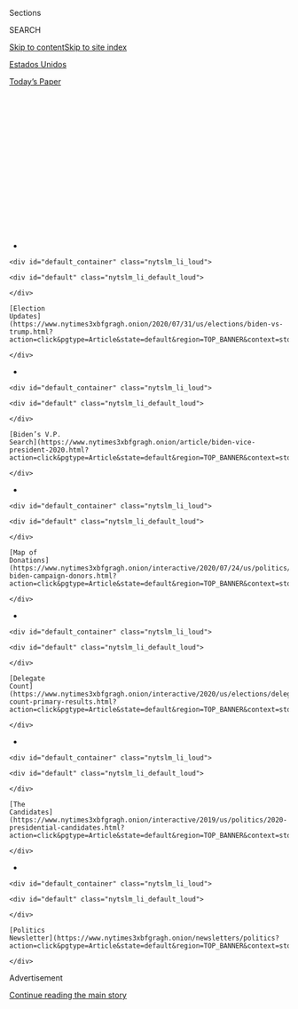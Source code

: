 <div id="app">

<div>

<div>

<div>

<div class="NYTAppHideMasthead css-1q2w90k e1suatyy0">

<div class="section css-ui9rw0 e1suatyy2">

<div class="css-eph4ug er09x8g0">

<div class="css-6n7j50">

</div>

<span class="css-1dv1kvn">Sections</span>

<div class="css-10488qs">

<span class="css-1dv1kvn">SEARCH</span>

</div>

[Skip to content](#site-content)[Skip to site index](#site-index)

</div>

<div id="masthead-section-label" class="css-1wr3we4 eaxe0e00">

[Estados
Unidos](https://www.nytimes3xbfgragh.onion/es/section/estados-unidos)

</div>

<div class="css-10698na e1huz5gh0">

</div>

</div>

<div id="masthead-bar-one" class="section hasLinks css-15hmgas e1csuq9d3">

<div class="css-uqyvli e1csuq9d0">

</div>

<div class="css-1uqjmks e1csuq9d1">

</div>

<div class="css-9e9ivx">

[](https://myaccount.nytimes3xbfgragh.onion/auth/login?response_type=cookie&client_id=vi)

</div>

<div class="css-1bvtpon e1csuq9d2">

[Today’s
Paper](https://www.nytimes3xbfgragh.onion/section/todayspaper)

</div>

</div>

</div>

</div>

<div data-aria-hidden="false">

<div id="site-content" data-role="main">

<div>

<div class="css-1aor85t" style="opacity:0.000000001;z-index:-1;visibility:hidden">

<div class="css-1hqnpie">

<div class="css-epjblv">

<span class="css-17xtcya">[Estados
Unidos](/es/section/estados-unidos)</span><span class="css-x15j1o">|</span><span class="css-fwqvlz">Joe
Biden busca vicepresidenta y ellas son las 12
candidatas</span>

</div>

<div class="css-k008qs">

<div class="css-1iwv8en">

<span class="css-18z7m18"></span>

<div>

</div>

</div>

<span class="css-1n6z4y">https://nyti.ms/3jWldcy</span>

<div class="css-1705lsu">

<div class="css-4xjgmj">

<div class="css-4skfbu" data-role="toolbar" data-aria-label="Social Media Share buttons, Save button, and Comments Panel with current comment count" data-testid="share-tools">

  - 
  - 
  - 
  - 
    
    <div class="css-6n7j50">
    
    </div>

  - 
  - 

</div>

</div>

</div>

</div>

</div>

</div>

<div id="NYT_TOP_BANNER_REGION" class="css-13pd83m">

<div>

<div id="styln-elections-notifications-menu" class="section interactive-content interactive-size-medium css-1edisqu">

<div class="css-17ih8de interactive-body">

<div class="nytslm_innerContainer" data-aria-live="polite">

<div class="nytslm_title">

</div>

  - 
    
    <div id="default_container" class="nytslm_li_loud">
    
    <div id="default" class="nytslm_li_default_loud">
    
    </div>
    
    [Election
    Updates](https://www.nytimes3xbfgragh.onion/2020/07/31/us/elections/biden-vs-trump.html?action=click&pgtype=Article&state=default&region=TOP_BANNER&context=storylines_menu)
    
    </div>

  - 
    
    <div id="default_container" class="nytslm_li_loud">
    
    <div id="default" class="nytslm_li_default_loud">
    
    </div>
    
    [Biden’s V.P.
    Search](https://www.nytimes3xbfgragh.onion/article/biden-vice-president-2020.html?action=click&pgtype=Article&state=default&region=TOP_BANNER&context=storylines_menu)
    
    </div>

  - 
    
    <div id="default_container" class="nytslm_li_loud">
    
    <div id="default" class="nytslm_li_default_loud">
    
    </div>
    
    [Map of
    Donations](https://www.nytimes3xbfgragh.onion/interactive/2020/07/24/us/politics/trump-biden-campaign-donors.html?action=click&pgtype=Article&state=default&region=TOP_BANNER&context=storylines_menu)
    
    </div>

  - 
    
    <div id="default_container" class="nytslm_li_loud">
    
    <div id="default" class="nytslm_li_default_loud">
    
    </div>
    
    [Delegate
    Count](https://www.nytimes3xbfgragh.onion/interactive/2020/us/elections/delegate-count-primary-results.html?action=click&pgtype=Article&state=default&region=TOP_BANNER&context=storylines_menu)
    
    </div>

  - 
    
    <div id="default_container" class="nytslm_li_loud">
    
    <div id="default" class="nytslm_li_default_loud">
    
    </div>
    
    [The
    Candidates](https://www.nytimes3xbfgragh.onion/interactive/2019/us/politics/2020-presidential-candidates.html?action=click&pgtype=Article&state=default&region=TOP_BANNER&context=storylines_menu)
    
    </div>

  - 
    
    <div id="default_container" class="nytslm_li_loud">
    
    <div id="default" class="nytslm_li_default_loud">
    
    </div>
    
    [Politics
    Newsletter](https://www.nytimes3xbfgragh.onion/newsletters/politics?action=click&pgtype=Article&state=default&region=TOP_BANNER&context=storylines_menu)
    
    </div>

</div>

</div>

</div>

</div>

</div>

<div id="top-wrapper" class="css-1sy8kpn">

<div id="top-slug" class="css-l9onyx">

Advertisement

</div>

[Continue reading the main
story](#after-top)

<div class="ad top-wrapper" style="text-align:center;height:100%;display:block;min-height:250px">

<div id="top" class="place-ad" data-position="top" data-size-key="top">

</div>

</div>

<div id="after-top">

</div>

</div>

<div>

<div id="sponsor-wrapper" class="css-1hyfx7x">

<div id="sponsor-slug" class="css-19vbshk">

Supported by

</div>

[Continue reading the main
story](#after-sponsor)

<div id="sponsor" class="ad sponsor-wrapper" style="text-align:center;height:100%;display:block">

</div>

<div id="after-sponsor">

</div>

</div>

<div class="css-186x18t">

Elecciones 2020

</div>

<div class="css-1vkm6nb ehdk2mb0">

# Joe Biden busca vicepresidenta y ellas son las 12 candidatas

</div>

Esta es la lista de mujeres que han sido consideradas como compañeras de
fórmula por la campaña del virtual candidato demócrata, Joe Biden. Este
análisis reúne las ventajas y desventajas de cada
una.

<div class="css-79elbk" data-testid="photoviewer-wrapper">

<div class="css-z3e15g" data-testid="photoviewer-wrapper-hidden">

</div>

<div class="css-1a48zt4 ehw59r15" data-testid="photoviewer-children">

![](https://static01.graylady3jvrrxbe.onion/images/2020/06/23/us/politics/oakImage-1592939437323/oakImage-1592939437323-articleLarge.jpg?quality=75&auto=webp&disable=upscale)

</div>

</div>

<div class="css-18e8msd">

<div class="css-vp77d3 epjyd6m0">

<div class="css-hus3qt ey68jwv0" data-aria-hidden="true">

[![Alexander
Burns](https://static01.graylady3jvrrxbe.onion/images/2018/09/25/multimedia/author-alexander-burns/author-alexander-burns-thumbLarge-v2.png
"Alexander Burns")](https://www.nytimes3xbfgragh.onion/by/alexander-burns)

</div>

<div class="css-1baulvz">

Por [<span class="css-1baulvz last-byline" itemprop="name">Alexander
Burns</span>](https://www.nytimes3xbfgragh.onion/by/alexander-burns)

</div>

</div>

  - 
    
    <div class="css-ld3wwf e16638kd2">
    
    29 de julio de
    2020
    
    </div>

  - 
    
    <div class="css-4xjgmj">
    
    <div class="css-d8bdto" data-role="toolbar" data-aria-label="Social Media Share buttons, Save button, and Comments Panel with current comment count" data-testid="share-tools">
    
      - 
      - 
      - 
      - 
        
        <div class="css-6n7j50">
        
        </div>
    
      - 
      - 
    
    </div>
    
    </div>

</div>

<div class="css-mdjrty">

[Read in
English](https://www.nytimes3xbfgragh.onion/article/biden-vice-president-2020.html "Read in English")

</div>

</div>

<div class="section meteredContent css-1r7ky0e" name="articleBody" itemprop="articleBody">

<div class="css-1fanzo5 StoryBodyCompanionColumn">

<div class="css-53u6y8">

[Regístrate para recibir nuestro
boletín](https://www.nytimes3xbfgragh.onion/newsletters/el-times) con
lo mejor de The New York Times.

-----

[Joe
Biden](https://www.nytimes3xbfgragh.onion/es/interactive/2020/espanol/estados-unidos/joe-biden-elecciones.html)
se acerca a su fecha límite del 1 de agosto —este sábado— para anunciar
una candidata a la vicepresidencia de Estados Unidos, pero en este
momento hay pocas expectativas de que se ceñirá a ese cronograma. Su
comité de búsqueda ha completado minuciosos informes de investigación
sobre varias candidatas y Biden dijo que tenía la intención de realizar
entrevistas personales con las contendientes más serias. Eso podría
llevar un tiempo, y Biden no es exactamente conocido por su rápido
proceso de toma de decisiones.

No hay una sensación particular de impaciencia dentro de la campaña de
Biden, o del Partido Demócrata en general, ya que el estado actual de la
carrera presidencial es muy favorable para Biden. Él y sus asesores no
ven la necesidad urgente de sacudir la carrera, y pocos demócratas lo
empujan a precipitarse hacia un anuncio vicepresidencial.

Aún así, muchos votantes —y no solo los demócratas— están ansiosos por
ver a quién selecciona Biden como su principal socia política y de
gobierno en un momento de crisis nacional.

Algunas de estas mujeres han sido ampliamente reconocidas como
candidatas formidables desde el inicio de la búsqueda, como las
senadoras Elizabeth Warren y Kamala Harris, mientras que otras han
surgido en la atención pública como contendientes serias, como la
senadora Tammy Duckworth, la congresista Karen Bass y Susan Rice,
exasesora de seguridad nacional.

</div>

</div>

<div class="css-1fanzo5 StoryBodyCompanionColumn">

<div class="css-53u6y8">

Pero es complicado determinar las perspectivas de cada candidata cuando
se espera que la decisión sea tomada por una sola persona, guiada por un
sentido distintivo de la vicepresidencia y un hambre de química personal
con su compañera de fórmula: Biden.

-----

principales
contendientes

## Kamala Harris

<div class="css-79elbk" data-testid="photoviewer-wrapper">

<div class="css-z3e15g" data-testid="photoviewer-wrapper-hidden">

</div>

<div class="css-1a48zt4 ehw59r15" data-testid="photoviewer-children">

<div class="css-zgakxe erfvjey0">

<span class="css-1ly73wi e1tej78p0">Image</span>

<div class="css-zjzyr8">

<div data-testid="lazyimage-container" style="height:386.6666666666667px">

</div>

</div>

</div>

</div>

</div>

**Biografía:** Senadora de California desde 2017; excandidata
presidencial; se desempeñó como fiscala de distrito en San Francisco y
fiscala general de California.

**¿Cuán en serio está siendo examinada?** Muy seriamente. Harris, de 55
años, ha sido vista durante mucho tiempo como una de las candidatas más
probables para ser elegidas.

</div>

</div>

<div class="css-1fanzo5 StoryBodyCompanionColumn">

<div class="css-53u6y8">

**Temas clave:** Propuso [reducir impuestos para la clase
media](https://www.nytimes3xbfgragh.onion/2019/05/01/us/politics/cory-booker-kamala-harris-2020.html);
recientemente abogó por la reforma policial; impulsó un proyecto de ley
del Senado para hacer del linchamiento un delito federal; desempeñó un
papel de alto perfil en las audiencias de confirmación del juez Brett M.
Kavanaugh para la Corte Suprema.

**Relación con Biden:** Harris tuvo una relación amistosa con Biden
antes de competir en las primarias de 2020, y conoció a su difunto hijo,
Beau, cuando se desempeñaron como fiscales generales. Pero Harris
también atacó a Biden más duramente que cualquier otro demócrata en la
carrera de 2020, [reprendiéndolo en el primer debate
televisado](https://www.nytimes3xbfgragh.onion/2019/07/31/us/politics/kamala-harris-biden-busing.html)
por haber trabajado con senadores segregacionistas [para oponerse a las
políticas de transporte
escolar](https://www.nytimes3xbfgragh.onion/2019/07/15/us/politics/biden-busing.html?action=click&module=RelatedLinks&pgtype=Article)
en la década de 1970.

**Pros y contras:** Harris se encuentra entre las mujeres negras más
conocidas en la política estadounidense, y atrae tanto a moderados como
a liberales. Pero [condujo una campaña presidencial
inestable](https://www.nytimes3xbfgragh.onion/2019/11/29/us/politics/kamala-harris-2020.html)
el año pasado y tuvo dificultades para responder a los cuestionamientos
sobre sus propuestas reformistas en materia de política policial [dado
su historial
previo](https://www.nytimes3xbfgragh.onion/2019/09/09/us/politics/kamala-harris-criminal-justice.html).
La forma en que ella y sus asesores manejaron las primarias de 2020 dejó
a algunos en la campaña de Biden con reservas importantes.

**Sobre ser considerada para vicepresidenta:** “Sé que esa conversación
se está llevando a cabo en la prensa y entre los expertos, y me siento
honrada solo de ser considerada, si fuera el
caso”.

-----

## Elizabeth Warren

<div class="css-79elbk" data-testid="photoviewer-wrapper">

<div class="css-z3e15g" data-testid="photoviewer-wrapper-hidden">

</div>

<div class="css-1a48zt4 ehw59r15" data-testid="photoviewer-children">

<div class="css-zgakxe erfvjey0">

<span class="css-1ly73wi e1tej78p0">Image</span>

<div class="css-zjzyr8">

<div data-testid="lazyimage-container" style="height:386.6666666666667px">

</div>

</div>

</div>

</div>

</div>

**Biografía:** Senadora de Massachusetts desde 2013; excandidata
presidencial; exprofesora de la Escuela de Derecho de Harvard y experta
en bancarrotas; [arquitecta de la Oficina para la Protección Financiera
del
Consumidor](https://www.nytimes3xbfgragh.onion/2019/09/21/us/politics/elizabeth-warren.html).

</div>

</div>

<div class="css-1fanzo5 StoryBodyCompanionColumn">

<div class="css-53u6y8">

**¿Cuán en serio está siendo examinada?** Muy seriamente. Warren, de 71
años, ha estado entre las contendientes más fuertes para ser la
compañera de fórmula de Biden.

**Temas clave:** Ha criticado durante mucho tiempo la concentración de
riqueza y el poder corporativo; propuso planes para dividir a las
grandes empresas, gravar a los extremadamente ricos y utilizar los
ingresos para financiar nuevos beneficios sociales; hace poco pidió que
se investigue cómo el gobierno de [Donald
Trump](https://www.nytimes3xbfgragh.onion/es/interactive/2020/espanol/estados-unidos/donald-trump-elecciones.html)
ha distribuido el dinero para el estímulo económico y promovió una
medida para quitar los nombres de los generales confederados de las
bases militares.

**Relación con Biden:** Warren y Biden tienen una relación de respeto
mutuo, enmarcada por [diferencias ideológicas
significativas](https://www.nytimes3xbfgragh.onion/2020/05/22/us/politics/democrats-biden-warren-ticket.html).
Cuando Biden era senador y Warren profesora de Harvard, se enfrentaron
en una audiencia en el Senado sobre la regulación de la bancarrota. Pero
cuando Biden estaba considerando una campaña para la presidencia en
2016, se reunió con Warren en privado y consideró la idea de pedir que
se postulara con él.

**Pros y contras:** Warren traería credenciales progresistas y un
mensaje económico contundente a la candidatura de Biden. Pero ella no
representa diversidad racial o generacional, y su historial populista
puede poner nerviosos a algunos moderados.

**Sobre ser considerada para vicepresidenta:** “Ahora mismo estoy
concentrada en esta
crisis”.

-----

## Tammy Duckworth

<div class="css-79elbk" data-testid="photoviewer-wrapper">

<div class="css-z3e15g" data-testid="photoviewer-wrapper-hidden">

</div>

<div class="css-1a48zt4 ehw59r15" data-testid="photoviewer-children">

<div class="css-zgakxe erfvjey0">

<span class="css-1ly73wi e1tej78p0">Image</span>

<div class="css-zjzyr8">

<div data-testid="lazyimage-container" style="height:386.6666666666667px">

</div>

</div>

</div>

</div>

</div>

**Biografía:** Senadora de Illinois desde 2017; cumplió dos mandatos en
la Cámara; exdirectora del Departamento de Asuntos de Veteranos de
Illinois; teniente coronel y piloto de helicópteros retirada que perdió
ambas piernas en combate en Irak.

</div>

</div>

<div class="css-1fanzo5 StoryBodyCompanionColumn">

<div class="css-53u6y8">

**¿Cuán en serio está siendo examinada?** Muy seriamente. Duckworth, de
52 años, ha sido entrevistada por el equipo de Biden y se le ha pedido
que presente documentos para su investigación.

**Temas clave:** Ha sido una destacada portavoz de su partido sobre
seguridad nacional y [las preocupaciones de los
veteranos](https://www.nytimes3xbfgragh.onion/2018/03/26/us/army-veteran-deported.html)
y las familias de los militares; abogó por políticas para proteger a las
personas con
discapacidad.

<div id="NYT_MAIN_CONTENT_1_REGION" class="css-9tf9ac">

<div>

<div id="styln-nfldraft-updates-block" class="section interactive-content interactive-size-medium css-1ftcdic">

<div class="css-17ih8de interactive-body">

<div id="styln-briefing-block" data-asset-id="">

<div class="briefing-block-header-section">

# [Latest Updates: 2020 Election](https://www.nytimes3xbfgragh.onion/2020/07/31/us/elections/biden-vs-trump.html?action=click&pgtype=Article&state=default&region=MAIN_CONTENT_1&context=storylines_live_updates)

<div class="briefing-block-ts">

Updated 2020-08-01T01:26:45.732Z

</div>

</div>

  - [Kamala Harris, a top vice-presidential contender, confronts double
    standards.](https://www.nytimes3xbfgragh.onion/2020/07/31/us/elections/biden-vs-trump.html?action=click&pgtype=Article&state=default&region=MAIN_CONTENT_1&context=storylines_live_updates#link-29fdff45)
  - [Karen Bass and Susan Rice are rising on Biden’s vice-presidential
    shortlist.](https://www.nytimes3xbfgragh.onion/2020/07/31/us/elections/biden-vs-trump.html?action=click&pgtype=Article&state=default&region=MAIN_CONTENT_1&context=storylines_live_updates#link-13ec3d9c)
  - [Trump says Russian bounties to kill U.S. troops ‘never took
    place.’](https://www.nytimes3xbfgragh.onion/2020/07/31/us/elections/biden-vs-trump.html?action=click&pgtype=Article&state=default&region=MAIN_CONTENT_1&context=storylines_live_updates#link-49e9a016)

<div class="briefing-block-footer">

<div class="briefing-block-footer-meta">

[See more
updates](https://www.nytimes3xbfgragh.onion/2020/07/31/us/elections/biden-vs-trump.html?action=click&pgtype=Article&state=default&region=MAIN_CONTENT_1&context=storylines_live_updates)

</div>

</div>

</div>

</div>

</div>

</div>

</div>

**Relación con Biden:** Duckworth no tiene una relación especialmente
estrecha con Biden, pero como vicepresidente él apoyó su candidatura de
2016 para derrocar a un senador republicano, Mark Kirk. Duckworth
presentó al difunto hijo de Biden, Beau, como orador en la Convención
Nacional Demócrata de 2008.

**Pros y contras:** [La historia personal de
Duckworth](https://www.nytimes3xbfgragh.onion/2018/04/09/us/politics/tammy-duckworth-birth.html)
podría ser poderosa en una campaña presidencial; ella sería la primera
veterana en la boleta desde que John McCain contendió por la
presidencia, y sería la primera mujer veterana en la historia. Es una
voz menos destacada en algunos de los temas más importantes en la
campaña, como la policía y la economía.

**Sobre ser considerada para vicepresidenta:** “Yo puedo contraatacar a
Trump [de una manera que otros no
pueden](https://www.nytimes3xbfgragh.onion/2020/06/25/us/politics/tammy-duckworth-vice-president-joe-biden.html)”.

-----

</div>

</div>

<div class="css-1fanzo5 StoryBodyCompanionColumn">

<div class="css-53u6y8">

## Susan Rice

<div class="css-79elbk" data-testid="photoviewer-wrapper">

<div class="css-z3e15g" data-testid="photoviewer-wrapper-hidden">

</div>

<div class="css-1a48zt4 ehw59r15" data-testid="photoviewer-children">

<div class="css-zgakxe erfvjey0">

<span class="css-1ly73wi e1tej78p0">Image</span>

<div class="css-zjzyr8">

<div data-testid="lazyimage-container" style="height:386.6666666666667px">

</div>

</div>

</div>

</div>

</div>

**Biografía:** Asesora de seguridad nacional y embajadora ante las
Naciones Unidas durante el mandato de Barack Obama.

**¿Cuán en serio está siendo examinada?** Muy seriamente. Rice, de 55
años, ha estado entre las candidatas más avanzadas en el proceso de
investigación de antecedentes.

**Temas clave:** Está identificada estrechamente con los avances de la
política exterior del gobierno de Obama, incluido [el acuerdo nuclear
con
Irán](https://www.nytimes3xbfgragh.onion/2018/05/08/opinion/trump-iran-deal-foolish.html)
y el acuerdo climático de París; de manera reciente [pidió que
Washington, D.C. se convirtiera en
estado](https://www.nytimes3xbfgragh.onion/2020/06/09/opinion/trump-military-washington-statehood.html).

**Relación con Biden:** Igual que Biden, Rice fue parte del gobierno de
Obama durante ocho años, y su relación laboral se remonta a la década de
1990, cuando Rice era subsecretaria de Estado y Biden estaba en el
Comité de Relaciones Exteriores del Senado.

**Pros y contras:** La experiencia internacional de Rice dejaría pocas
dudas de que está lista para las partes más delicadas del trabajo. Pero
nunca antes había sido candidata y la curva de aprendizaje de una
campaña nacional puede ser abrupta.

**Sobre ser considerada para vicepresidenta:** “Me siento honrada y
reconocida de estar entre las mujeres extremadamente exitosas que, según
los informes, están siendo consideradas en ese
sentido”.

-----

</div>

</div>

<div class="css-1fanzo5 StoryBodyCompanionColumn">

<div class="css-53u6y8">

## Karen Bass

<div class="css-79elbk" data-testid="photoviewer-wrapper">

<div class="css-z3e15g" data-testid="photoviewer-wrapper-hidden">

</div>

<div class="css-1a48zt4 ehw59r15" data-testid="photoviewer-children">

<div class="css-zgakxe erfvjey0">

<span class="css-1ly73wi e1tej78p0">Image</span>

<div class="css-zjzyr8">

<div data-testid="lazyimage-container" style="height:386.6666666666667px">

</div>

</div>

</div>

</div>

</div>

**Biografía:** Congresista de California desde 2011; presidenta del
Comité Negro del Congreso; expresidenta de la Asamblea del estado de
California.

**¿Cuán en serio está siendo examinada?** Muy seriamente. Bass, de 66
años, [se unió al proceso más
tarde](https://www.nytimes3xbfgragh.onion/2020/06/23/us/politics/karen-bass-joe-biden-vp.html)
que algunas de las otras candidatas, pero este verano se convirtió en
una de las principales candidatas a la vicepresidencia.

**Temas clave:** Ha sido una figura central en el debate de la Cámara
sobre la reforma policial; presentó legislación sobre salud pública,
deuda estudiantil y hogares de acogida; lidera un subcomité de la Cámara
sobre África, salud global y derechos humanos.

**Relación con Biden:** Bass y Biden no tienen una relación profunda,
pero aparecieron juntos en varios eventos cuando él era vicepresidente y
Bass respaldó su candidatura en marzo.

**Pros y contras:** Bass tiene un historial legislativo más extenso —en
Washington y California— que casi cualquier otra persona considerada.
Tiene un sólido historial político que ha involucrado lidiar con
disturbios civiles en Los Ángeles y ayudar a conducir a su estado
después de la Gran Recesión. Pero es poco conocida a nivel nacional y
no se ha sometido al tipo de escrutinio público que han experimentado
casi todas las demás candidatas.

**Sobre ser considerada para vicepresidenta:** Bass se ha negado a
comentar hasta ahora sobre los informes de que está siendo evaluada para
el cargo y ha remitido a los periodistas a la campaña de
Biden.

</div>

</div>

<div class="css-1fanzo5 StoryBodyCompanionColumn">

<div class="css-53u6y8">

-----

## Val Demings

<div class="css-79elbk" data-testid="photoviewer-wrapper">

<div class="css-z3e15g" data-testid="photoviewer-wrapper-hidden">

</div>

<div class="css-1a48zt4 ehw59r15" data-testid="photoviewer-children">

<div class="css-zgakxe erfvjey0">

<span class="css-1ly73wi e1tej78p0">Image</span>

<div class="css-zjzyr8">

<div data-testid="lazyimage-container" style="height:386.6666666666667px">

</div>

</div>

</div>

</div>

</div>

**Biografía:** Congresista de Florida desde 2017; [se desempeñó como
jefa de
policía](https://www.nytimes3xbfgragh.onion/2020/01/15/us/politics/who-is-val-demings.html)
en Orlando después de una larga carrera allí como agente.

**¿Cuán en serio está siendo examinada?** Muy seriamente. Demings, de 63
años, ha sido entrevistada e investigada exhaustivamente por el equipo
de Biden.

**Temas clave:** Ha sido una voz abierta en la Cámara sobre temas
relacionados con el control de armas y la aplicación de la ley; [fue
fiscala del proceso de
destitución](https://www.nytimes3xbfgragh.onion/2020/01/15/us/politics/impeachment-briefing-meet-the-managers.html)
en el juicio del Senado al presidente Trump.

**Relación con Biden:** Demings y Biden no tienen una relación de larga
data, pero hicieron campaña juntos por los demócratas de Florida durante
las elecciones de 2018.

**Pros y contras:** Demings es una activista firme con un currículum que
coincide con este momento, y proviene del [*swing
state*](https://www.bbc.com/mundo/noticias-internacional-37784288)[(o
estado en
duda)](https://www.bbc.com/mundo/noticias-internacional-37784288) ****
más grande de Estados Unidos. Pero la prensa no la ha investigado de
cerca y su experiencia en cargos electos es relativamente breve.

</div>

</div>

<div class="css-1fanzo5 StoryBodyCompanionColumn">

<div class="css-53u6y8">

**Sobre ser considerada para vicepresidenta:** “Espero,
independientemente de cómo resulte esto, que niños y niñas, hombres y
mujeres jóvenes de esta nación a quienes se les haya dicho que no pueden
lograr algo por cualquier razón, se inspiren cuando escuchen mi historia
personal”.

-----

EN INVESTIGACIÓN MÁS
DETALLADA

## Keisha Lance Bottoms

<div class="css-79elbk" data-testid="photoviewer-wrapper">

<div class="css-z3e15g" data-testid="photoviewer-wrapper-hidden">

</div>

<div class="css-1a48zt4 ehw59r15" data-testid="photoviewer-children">

<div class="css-zgakxe erfvjey0">

<span class="css-1ly73wi e1tej78p0">Image</span>

<div class="css-zjzyr8">

<div data-testid="lazyimage-container" style="height:386.6666666666667px">

</div>

</div>

</div>

</div>

</div>

**Biografía:** Alcaldesa de Atlanta desde 2018; sirvió dos términos en
el Concejo de Atlanta.

**¿Cuán en serio está siendo examinada?** Muy seriamente. Bottoms, de 50
años, ha sido entrevistada por el equipo de Biden y ha recibido una
inspección aún más minuciosa a medida que su perfil nacional ha crecido
este verano.

**Temas clave:** Está entre los [líderes más notables de
ciudades](https://www.nytimes3xbfgragh.onion/2020/06/03/opinion/police-protests-atlanta-keisha-bottoms.html)
que lidiaron con la pandemia de coronavirus y respondieron a los
llamados a la reforma policial y la justicia racial; rápidamente pidió
el despido del oficial que le disparó y asesinó a Rayshard Brooks y
luego [anunció nuevas
restricciones](https://www.nytimes3xbfgragh.onion/2020/06/15/us/rayshard-brooks-keisha-bottoms-atlanta.html)
sobre el uso de la fuerza por parte de la policía; hizo de la reforma de
la justicia penal una prioridad, incluida la limitación estricta del uso
de la fianza en efectivo.

**Relación con Biden:** Bottoms fue una de las primeras partidarias de
Biden en la carrera presidencial, y fue una sustituta de campaña
ferozmente leal, incluso cuando él tenía números bajos en las encuestas.

**Pros y contras:** Bottoms ha alcanzado un perfil impresionante durante
el ajuste de cuentas nacional sobre raza y vigilancia, y proviene de un
campo de batalla político crucial. Pero su poco tiempo en un alto cargo
podría ser un obstáculo.

</div>

</div>

<div class="css-1fanzo5 StoryBodyCompanionColumn">

<div class="css-53u6y8">

**Sobre ser considerada para vicepresidenta:** “Va a ser importante para
Joe Biden tener una vicepresidenta fuerte, quien pueda ayudarlo a sanar
a nuestra nación y a liderarla, y será importante contar con una persona
a su lado que pueda ayudarlo a derrotar a Donald
Trump”.

-----

## Gretchen Whitmer

<div class="css-79elbk" data-testid="photoviewer-wrapper">

<div class="css-z3e15g" data-testid="photoviewer-wrapper-hidden">

</div>

<div class="css-1a48zt4 ehw59r15" data-testid="photoviewer-children">

<div class="css-zgakxe erfvjey0">

<span class="css-1ly73wi e1tej78p0">Image</span>

<div class="css-zjzyr8">

<div data-testid="lazyimage-container" style="height:386.6666666666667px">

</div>

</div>

</div>

</div>

</div>

**Biografía:** Gobernadora de Michigan desde 2019; exlíder demócrata en
el Senado del estado de Michigan: [pronunció la respuesta
demócrata](https://www.nytimes3xbfgragh.onion/2020/02/04/us/politics/gretchen-whitmer-state-of-the-union.html)
al discurso del presidente Trump sobre el Estado de la Unión en febrero.

**¿Cuán en serio está siendo examinada?** Más o menos en serio. Whitmer,
de 48 años, ha reconocido que ha tenido contacto con el equipo de
búsqueda de Biden, pero parece ser una candidata menos destacada de lo
que fue en la primavera.

**Temas clave:** Se postuló para gobernadora con una plataforma de
reconstrucción de las carreteras destrozadas de Michigan, aumento del
salario mínimo e inversión en educación; [con la pandemia del
coronavirus](https://www.nytimes3xbfgragh.onion/2020/04/18/us/politics/gretchen-whitmer-michigan-protests.html)
ha tenido que lidiar con una remodelación de su gestión al colocar la
salud pública y los desafíos presupuestarios en el centro de su agenda.

**Relación con Biden:** Whitmer se describió a sí misma como amiga de
Biden durante años, y él apoyó su campaña para gobernadora en 2018. Ella
le devolvió el favor antes de las primarias presidenciales de Michigan
en marzo.

</div>

</div>

<div class="css-1fanzo5 StoryBodyCompanionColumn">

<div class="css-53u6y8">

**Pros y contras:** Whitmer es una líder joven y popular de un
importante estado en duda, que ha desempeñado un papel importante en la
respuesta al coronavirus. Pero no traería diversidad racial a la
candidatura y ha enfrentado ataques republicanos en su estado por
participar en la política nacional.

**Sobre ser considerada para vicepresidenta:** “Le dedico algo de tiempo
para mantenerme conectada con la campaña, pero lo más importante que
tengo que hacer ahora es ser la gobernadora de mi estado
natal”.

-----

## Tammy Baldwin

<div class="css-79elbk" data-testid="photoviewer-wrapper">

<div class="css-z3e15g" data-testid="photoviewer-wrapper-hidden">

</div>

<div class="css-1a48zt4 ehw59r15" data-testid="photoviewer-children">

<div class="css-zgakxe erfvjey0">

<span class="css-1ly73wi e1tej78p0">Image</span>

<div class="css-zjzyr8">

<div data-testid="lazyimage-container" style="height:386.6666666666667px">

</div>

</div>

</div>

</div>

</div>

**Biografía:** Senadora de Wisconsin desde 2013; cumplió siete mandatos
en la Cámara; la [primera persona abiertamente
homosexual](https://www.nytimes3xbfgragh.onion/2012/11/04/fashion/tammy-baldwin-on-the-edge-of-making-history.html)
en ganar un escaño en el Senado.

**¿Cuán en serio está siendo examinada?** Más o menos en serio. Baldwin,
de 58 años, ha sido entrevistada por el equipo de Biden y se le
considera una opción políticamente segura para el trabajo.

**Temas clave:** Ha defendido la atención médica universal durante
décadas y otros cambios en el sistema de atención médica; ha sido una
[voz importante en temas de
comercio](https://www.nytimes3xbfgragh.onion/2017/08/02/us/politics/senate-democrats-seek-to-outdo-trump-on-trade.html)
y la industria, y una crítica de las prácticas comerciales de China.

</div>

</div>

<div class="css-1fanzo5 StoryBodyCompanionColumn">

<div class="css-53u6y8">

**Relación con Biden:** Baldwin y Biden no tienen una relación profunda,
pero ella estuvo en el Senado durante su segundo mandato como
vicepresidente e hicieron campaña juntos tanto en las elecciones de 2012
como en las de 2018, cuando Baldwin estaba en la boleta electoral.

**Pros y contras:** Baldwin traería credenciales populistas y
popularidad local que podrían ayudar a Biden a conseguir los votos
cruciales del [Colegio
Electoral](https://www.nytimes3xbfgragh.onion/es/2016/11/08/espanol/claves-para-entender-el-colegio-electoral-y-seguir-la-eleccion-en-estados-unidos.html)
de Wisconsin. Pero Baldwin es relativamente poco conocida a nivel
nacional y muchos demócratas podrían oponerse a un binomio completamente
blanco.

**Sobre ser considerada para vicepresidenta:** “Si él me pide que sea su
compañera de fórmula, ciertamente lo
haría”.

-----

## Michelle Lujan Grisham

<div class="css-79elbk" data-testid="photoviewer-wrapper">

<div class="css-z3e15g" data-testid="photoviewer-wrapper-hidden">

</div>

<div class="css-1a48zt4 ehw59r15" data-testid="photoviewer-children">

<div class="css-zgakxe erfvjey0">

<span class="css-1ly73wi e1tej78p0">Image</span>

<div class="css-zjzyr8">

<div data-testid="lazyimage-container" style="height:386.6666666666667px">

</div>

</div>

</div>

</div>

</div>

**Biografía:** Gobernadora de Nuevo México desde 2019; sirvió tres
periodos en el Congreso y fue presidenta del Caucus Hispano del
Congreso; exsecretaria de Salud de Nuevo México.

**¿Cuán en serio está siendo examinada?** Bastante en serio. Lujan
Grisham, de 60 años, es probablemente la principal candidata entre las
gobernadoras y se le ha pedido que presente documentos para el proceso
de investigación.

</div>

</div>

<div class="css-1fanzo5 StoryBodyCompanionColumn">

<div class="css-53u6y8">

**Temas clave:** Como gobernadora promulgó una legislación radical sobre
energía limpia y un aumento del salario mínimo; impulsó algunas de las
principales prioridades liberales, como la [universidad pública
gratuita](https://www.nytimes3xbfgragh.onion/2019/09/18/us/new-mexico-free-college-tuition.html);
ahora está en gran medida concentrada en [contener el brote del
coronavirus](https://www.nytimes3xbfgragh.onion/2020/04/24/us/coronavirus-new-mexico.html)
y administrar el daño de una recesión económica.

**Relación con Biden:** Lujan Grisham y Biden no tienen una relación
cercana. Él respaldó su candidatura a gobernadora en 2018.

**Pros y contras:** Lujan Grisham parece ser la única candidata latina
en consideración, con el potencial de darle a Biden un impulso en todo
el suroeste. Tiene una historia atractiva sobre liderar un estado a
través de una crisis nacional, pero es una líder de perfil más bajo que
muchas de las otras candidatas en el grupo.

**Sobre ser considerada para vicepresidenta:** “Lo que espero que la
campaña de Biden continúe haciendo es buscar no solo una vicepresidenta,
sino ser realmente clara al construir un gabinete y una agenda para
Estados Unidos, que estas sean personas que puedan dirigir el gobierno”.

-----

POCO
PROBABLES

## Stacey Abrams

<div class="css-79elbk" data-testid="photoviewer-wrapper">

<div class="css-z3e15g" data-testid="photoviewer-wrapper-hidden">

</div>

<div class="css-1a48zt4 ehw59r15" data-testid="photoviewer-children">

<div class="css-zgakxe erfvjey0">

<span class="css-1ly73wi e1tej78p0">Image</span>

<div class="css-zjzyr8">

<div data-testid="lazyimage-container" style="height:386.6666666666667px">

</div>

</div>

</div>

</div>

</div>

**Biografía:** Exlíder demócrata en la Cámara de Representantes de
Georgia, antes de perder por poco las elecciones para gobernadora en
2018; líder de [Fair Fight
Action](https://www.nytimes3xbfgragh.onion/2019/08/13/us/politics/stacey-abrams-fair-fight-2020.html),
una organización enfocada en los derechos electorales.

</div>

</div>

<div class="css-1fanzo5 StoryBodyCompanionColumn">

<div class="css-53u6y8">

**¿Cuán en serio está siendo examinada?** No muy en serio. Algunos
demócratas de alto nivel apoyan a Abrams, de 46 años, pero ella no
parece ser una prioridad para el equipo de Biden en este momento.

**Temas clave:** Ha defendido los derechos al voto; abogó por expandir
la atención médica a nivel estatal durante su tiempo en la legislatura y
trabajó con el entonces gobernador Nathan Deal, republicano, sobre la
reforma de la justicia penal.

**Relación con Biden:** Abrams y Biden no tienen una relación de mucho
tiempo, pero [se reunieron en privado el año
pasado](https://www.nytimes3xbfgragh.onion/2019/03/21/us/politics/joe-biden-2020-election.html),
cuando Biden estaba sopesando su decisión de ingresar en la carrera
presidencial de 2020 y sus asesores estaban planteando la idea de
anunciar un compañero de fórmula durante las primarias demócratas.

**Pros y contras:** Abrams es una mensajera política ágil con un fuerte
seguimiento nacional. Pero el cargo más alto que ha ocupado es el de
legisladora estatal, lo que plantea dudas sobre su preparación.

**Sobre ser considerada para vicepresidenta:** “Sería una excelente
compañera de fórmula. Tengo la capacidad de atraer votantes al motivar a
las comunidades que usualmente son
ignoradas”.

-----

## Maggie Hassan

<div class="css-79elbk" data-testid="photoviewer-wrapper">

<div class="css-z3e15g" data-testid="photoviewer-wrapper-hidden">

</div>

<div class="css-1a48zt4 ehw59r15" data-testid="photoviewer-children">

<div class="css-zgakxe erfvjey0">

<span class="css-1ly73wi e1tej78p0">Image</span>

<div class="css-zjzyr8">

<div data-testid="lazyimage-container" style="height:386.6666666666667px">

</div>

</div>

</div>

</div>

</div>

</div>

</div>

<div class="css-1fanzo5 StoryBodyCompanionColumn">

<div class="css-53u6y8">

**Biografía:** Senadora de Nuevo Hampshire desde 2017; fue gobernadora
de ese estado de 2013 a 2017 y antes fue la líder demócrata en el Senado
del estado de Nuevo Hampshire.

**¿Cuán en serio está siendo examinada?** No muy en serio. Hassan, de 62
años, accedió a ser investigada por el equipo de Biden pero no está
claro si su candidatura haya superado ese punto.

**Temas clave:** Se ha centrado en la atención médica y la drogadicción;
como gobernadora expandió Medicaid a nivel estatal y, en el Senado,
patrocinó una legislación a gran escala que [aborda la crisis de
opioides](https://www.nytimes3xbfgragh.onion/2018/03/19/us/politics/trump-new-hampshire-opioid-plan.html).

**Relación con Biden:** Al igual que la mayoría de los principales
demócratas en Nuevo Hampshire, otro estado en duda, Hassan conoce a
Biden desde hace algún tiempo. No son especialmente cercanos, pero él la
elogió constantemente durante sus visitas al estado el año pasado.

**Pros y contras:** Hassan tiene fuertes credenciales como gobernadora y
senadora de un estado que Hillary Clinton [casi no ganó
en 2016](https://www.nytimes3xbfgragh.onion/2016/11/09/us/politics/new-hampshire-senate-hassan-ayotte.html).
Pero es apenas conocida afuera de Nuevo Hampshire. Si fuera elegida
vicepresidenta, un gobernador republicano nombraría a su reemplazo.

**Sobre ser considerada para vicepresidenta:** “No voy a comentar sobre
su proceso. Mi atención hoy y cada día sigue siendo servir a la gente de
Nuevo Hampshire en el Senado de Estados
Unidos”.

-----

</div>

</div>

<div class="css-1fanzo5 StoryBodyCompanionColumn">

<div class="css-53u6y8">

## Gina Raimondo

<div class="css-79elbk" data-testid="photoviewer-wrapper">

<div class="css-z3e15g" data-testid="photoviewer-wrapper-hidden">

</div>

<div class="css-1a48zt4 ehw59r15" data-testid="photoviewer-children">

<div class="css-zgakxe erfvjey0">

<span class="css-1ly73wi e1tej78p0">Image</span>

<div class="css-zjzyr8">

<div data-testid="lazyimage-container" style="height:386.6666666666667px">

</div>

</div>

</div>

</div>

</div>

**Biografía:** Gobernadora de Rhode Island desde 2015; fue tesorera del
estado; exejecutiva de capitales de riesgo; fue presidenta de la
Asociación de Gobernadores Demócratas en 2019.

**¿Cuán en serio está siendo examinada?** No muy en serio. Raimondo, de
49 años, ha tenido algún contacto con el equipo de Biden, pero no avanzó
tanto en el proceso como otras candidatas.

**Temas clave:** Ha hecho del desarrollo económico su causa central y
con frecuencia ha presionado a su partido para que adopte un mensaje más
directo sobre oportunidades económicas y creación de empleos; revisó el
[inestable sistema público de
pensiones](https://www.nytimes3xbfgragh.onion/2015/09/26/business/dealbook/rhode-island-averts-pension-disaster-without-raising-taxes.html)
del estado, una victoria política que le valió un rencor duradero con
algunos sindicatos.

**Relación con Biden:** Raimondo y Biden están cortados por la misma
tijera ideológica, y Biden ha hecho campaña por ella en el pasado. Pero
Raimondo [respaldó a otro candidato
moderado](https://www.nytimes3xbfgragh.onion/2019/11/24/us/politics/michael-bloomberg-2020-presidency.html)
en las primarias demócratas: Michael R. Bloomberg.

**Pros y contras:** Raimondo puede estar más estrechamente alineada con
Biden en su sensibilidad política que cualquier otra persona en la
carrera. Pero es vista con desconfianza por la izquierda y algunos
sindicatos laborales demócratas clave, y está relativamente poco probada
como figura nacional.

**Sobre ser considerada para vicepresidenta:** “Permítanme decir solo
esto, en este momento no estoy pasando nada de tiempo en la política”.

</div>

</div>

<div class="css-1fanzo5 StoryBodyCompanionColumn">

<div class="css-53u6y8">

-----

FUERA DE
CONSIDERACIÓN

## Amy Klobuchar

<div class="css-79elbk" data-testid="photoviewer-wrapper">

<div class="css-z3e15g" data-testid="photoviewer-wrapper-hidden">

</div>

<div class="css-1a48zt4 ehw59r15" data-testid="photoviewer-children">

<div class="css-zgakxe erfvjey0">

<span class="css-1ly73wi e1tej78p0">Image</span>

<div class="css-zjzyr8">

<div data-testid="lazyimage-container" style="height:386.6666666666667px">

</div>

</div>

</div>

</div>

</div>

La senadora de Minnesota [anunció el 18 de
junio](https://www.nytimes3xbfgragh.onion/2020/06/18/us/politics/amy-klobuchar-biden-vice-president.html)
que se había retirado del proceso de búsqueda, después de que un nuevo
escrutinio de [su historial como
fiscala](https://www.nytimes3xbfgragh.onion/2020/05/29/us/politics/klobuchar-minneapolis-george-floyd.html)
disminuyó en gran medida sus posibilidades.

Cuando las protestas estallaron en su estado natal después del asesinato
de George Floyd, Klobuchar se encontró en problemas para explicar por
qué no había hecho más para enfrentar la mala conducta de la policía
como fiscala de distrito. Al salir de la búsqueda para vicepresidenta,
Klobuchar dijo que instó a Biden en una llamada telefónica a elegir a
una mujer de color para la candidatura.

Alexander Burns es un corresponsal de política nacional que cubre las
elecciones y el poder político en todo Estados Unidos, incluida la
campaña de 2016 de Donald Trump. Antes de unirse al Times en 2015,
cubrió las elecciones de 2012 para Politico.
[@alexburnsNYT](https://twitter.com/alexburnsNYT)

</div>

</div>

<div id="vp-tweaks" class="section interactive-content interactive-size-scoop css-1fwl6kh" data-id="100000007151244">

<div class="css-17ih8de interactive-body" data-sourceid="100000007151244">

</div>

</div>

</div>

<div>

</div>

<div>

</div>

<div id="NYT_BELOW_MAIN_CONTENT_REGION">

<div>

<div id="STLYN_guide_v1_STYLN_guide_a" class="section css-l08pwh interactive-content interactive-size-medium">

<div class="css-17ih8de interactive-body">

<div class="g-story g-freebird g-max-limit" data-preview-slug="styln-scroll-guide">

</div>

<div id="g-electionguide-id" class="g-electionguide">

<div class="g-electionguide-container">

<div class="g-electionguide-wrapper">

<div class="g-electionguide-logo">

</div>

# Our 2020 Election Guide

Updated July 31, 2020

  - 
    
    -----
    
    ## The Latest
    
      - President Trump’s assault on the Postal Service is intersecting
        with his attacks on mail-in voting. [Voting rights groups say it
        is a recipe for
        disaster.](https://www.nytimes3xbfgragh.onion/2020/07/31/us/politics/trump-usps-mail-delays.html?action=click&pgtype=Article&state=default&region=BELOW_MAIN_CONTENT&context=storylines_guide)

  - 
    
    -----
    
    ## Biden’s V.P. Search
    
      - [Here are 13
        women](https://www.nytimes3xbfgragh.onion/article/biden-vice-president-2020.html?action=click&pgtype=Article&state=default&region=BELOW_MAIN_CONTENT&context=storylines_guide)
        who have been under consideration to be Joe Biden’s running
        mate, and why each might be chosen — and might not be.

  - 
    
    -----
    
    ## Keep Up With Our Coverage
    
      - Get an
        [email](https://www.nytimes3xbfgragh.onion/newsletters/politics?action=click&pgtype=Article&state=default&region=BELOW_MAIN_CONTENT&context=storylines_guide)
        recapping the day’s news
    
    <!-- end list -->
    
      - Download our mobile app on
        [iOS](https://apps.apple.com/us/app/nytimes/id284862083?ls=1&mat_click_id=5c79ae7455014fd1bd66b5610c05b8f2-20191112-16948&referrer=mat_click_id%3D5c79ae7455014fd1bd66b5610c05b8f2-20191112-16948%26link_click_id%3D722930677036718082)
        and
        [Android](http://a.localytics.com/android?id=com.nytimes.android&referrer=utm_source%3Dother_nyt_mobile_web%26utm_medium%3DWeb%2520page%26utm_term%3DGeneral%2520Mobile%2520Page%26utm_campaign%3DNYT%2520Mobile%2520General%2520Page)
        and turn on Breaking News and Politics alerts

</div>

</div>

</div>

</div>

</div>

</div>

</div>

<div>

</div>

<div>

<div id="bottom-wrapper" class="css-1ede5it">

<div id="bottom-slug" class="css-l9onyx">

Advertisement

</div>

[Continue reading the main
story](#after-bottom)

<div id="bottom" class="ad bottom-wrapper" style="text-align:center;height:100%;display:block;min-height:90px">

</div>

<div id="after-bottom">

</div>

</div>

</div>

</div>

</div>

## Site Index

<div>

</div>

## Site Information Navigation

  - [© <span>2020</span> <span>The New York Times
    Company</span>](https://help.nytimes3xbfgragh.onion/hc/en-us/articles/115014792127-Copyright-notice)

<!-- end list -->

  - [NYTCo](https://www.nytco.com/)
  - [Contact
    Us](https://help.nytimes3xbfgragh.onion/hc/en-us/articles/115015385887-Contact-Us)
  - [Work with us](https://www.nytco.com/careers/)
  - [Advertise](https://nytmediakit.com/)
  - [T Brand Studio](http://www.tbrandstudio.com/)
  - [Your Ad
    Choices](https://www.nytimes3xbfgragh.onion/privacy/cookie-policy#how-do-i-manage-trackers)
  - [Privacy](https://www.nytimes3xbfgragh.onion/privacy)
  - [Terms of
    Service](https://help.nytimes3xbfgragh.onion/hc/en-us/articles/115014893428-Terms-of-service)
  - [Terms of
    Sale](https://help.nytimes3xbfgragh.onion/hc/en-us/articles/115014893968-Terms-of-sale)
  - [Site
    Map](https://spiderbites.nytimes3xbfgragh.onion)
  - [Help](https://help.nytimes3xbfgragh.onion/hc/en-us)
  - [Subscriptions](https://www.nytimes3xbfgragh.onion/subscription?campaignId=37WXW)

</div>

</div>

</div>

</div>
